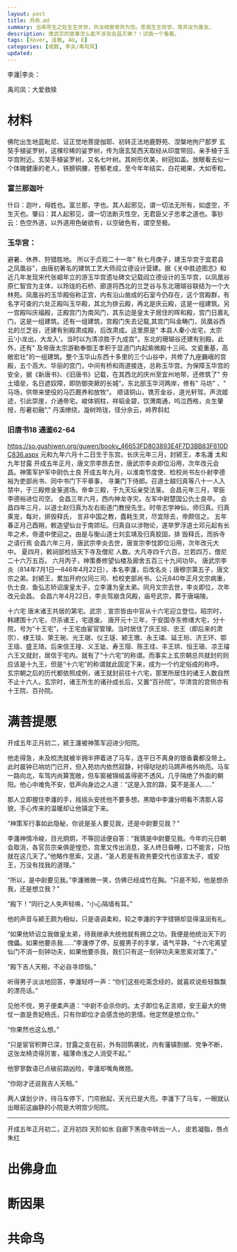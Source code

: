 ```yaml
---
layout: post
title: 共命.md
summary: 当来所生之处生生世世，共汝相害常共为怨。愿我生生世世，常共汝为善友。
description: 唐武宗的故事怎么能不涉及会昌灭佛？！试搞一个看看。
tags: [Xover, 连载, AU, E]
categories: [成毅, 李炎/禹司凤]
updated: 
---
```


李瀍|李炎：

禹司凤：大爱救赎

# 材料
佛陀出生地蓝毗尼、证正觉地菩提伽耶、初转正法地鹿野苑、涅槃地拘尸那罗
玄奘手植娑罗树，这棵珍稀的娑罗树，传为唐玄奘西天取经从印度带回，亲手植于玉华宫附近。玄奘手植娑罗树，又名七叶树。其树形优美，树冠如盖。放眼看去似一个体魄健康的老人，铁膀铜腰，苍郁老成，至今年年结实，白花褐果，大如枣粒。

### 富兰那迦叶
什曰：迦叶，母姓也。富兰那，字也。其人起邪见，谓一切法无所有，如虚空，不生灭也。肇曰：其人起邪见，谓一切法断灭性空，无君臣父子忠孝之道也。事钞云：色空外道，以外道用色破欲有，以空破色有，谓空至极。

### 玉华宫：
避暑、休养、狩猎胜地。
所以于贞观二十一年" 秋七月庚子，建玉华宫于宜君县之凤凰谷"，由唐初著名的建筑工艺大师阎立德设计营建。据《关中胜迹图志》和近几年发现宋代张崛年立的游玉华宫遗址碑文记载阎立德设计的玉华宫，以凤凰谷原仁智宫为主体，以玲珑的石桥、廊道将西北的兰芝谷与东北珊瑚谷联结为一个大林苑。凤凰谷的玉华殿俗称正宫，内有沿山凿成的石室今仍存在，这个宫殿群，有名字可查的六处正殿叫玉华殿，其北为排云殿，再北是庆云殿，这是一组建筑。另一宫殿叫庆福殿，正殿宫门为南风门，其东边是皇太子居住的晖和殿，宫门日嘉礼门，这是一组建筑。还有一组建筑，宫殿门失去记载,其宫门叫金畴门，凤凰谷西北的兰芝谷，还建有别殿肃成殿，后改肃成。这里原是" 本县人秦小龙宅，太宗云'小龙出，大龙入'。当时以为清凉胜于九成宫"。东北的珊瑚谷还建有别殿。此外，还有" 及帝唐太宗游勒奉御王孝积于显道门内起紫微殿十三间。文瓷重基，高敞宏壮"的一组建筑。整个玉华山东西十多里的三个山谷中，共修了九座巍峨的宫殿，五个高大、华丽的宫门，中间有桥和雨道接连，总称玉华宫。为保障玉华宫的安全，据《新唐书》、《旧唐书》记载，在其西北的庆州至宜州地带，还修筑了" 夯土墙垒，名日遮奴障，即防御突厥的长城"。东北部玉华河两岸，修有" 马坊" 、" 马场，供带来使役的马匹厩养和放牧"。
顺请铜山，镌芳金谷，道光轩驾，声流姬迹，引此崇崖，介通帝宅。峻体铜柱，祥韬金碧，饮渭南通，呜泣西格，炎生肇授，彤暑初融"," 丹溪缭绕，漩树玲珑，径分余云，岭界斜虹

### 旧唐书18 通鉴62-64
https://so.gushiwen.org/guwen/bookv_46653FD803893E4F7D3BB83F610DC836.aspx
元和九年六月十二日生于东宫。长庆元年三月，封颍王，本名瀍 
太和九年甘露
开成五年正月，唐文宗李昂去世，唐武宗李炎即位沿用，次年改元会昌。神策军护军中尉仇士良
开成五年九月，以淮南节度使、检校尚书左仆射李德裕为吏部尚书、同中书门下平章事， 寻兼门下侍郎。召道士越归真等八十一人入禁中，于三殿修金箓道场。帝幸三殿，于九天坛亲受法箓。
会昌元年三月，宰臣李德裕进位司空。
会昌三年六月，西内神龙寺灾。左军中尉楚国公仇士良卒。
会昌四年三月，以道士赵归真为左右街道门教授先生。时帝志学神仙，师归真。归真乘宠，每对，排毁释氏， 言非中国之教，蠹耗生灵，尽宜除去，帝颇信之。
五年春正月己酉朔，敕造望仙台于南郊坛。归真自以涉物论，遂举罗浮道士邓元起有长年之术，帝遣中使迎之。由是与衡山道士刘玄靖及归真胶固，排 毁释氏，而拆寺之请行焉
会昌六年三月，唐武宗李炎去世，唐宣宗李忱即位沿用，次年改元大中。
夏四月，敕祠部检括天下寺及僧尼 人数。大凡寺四千六百，兰若四万，僧尼二十六万五百。
六月丙子，神策奏修望仙楼及廊舍五百三十九间功毕。
唐武宗李炎（814年7月1日—846年4月22日），本名李瀍，后改名炎；唐穆宗第五子，唐文宗之弟。封颍王，累加开府仪同三司、检校吏部尚书。公元840年正月文宗病重，仇士良、鱼弘志矫诏废皇太子，立李瀍为皇太弟。同月文宗去世，李炎即位，次年改元会昌。
会昌六年4月22日，李炎驾崩含风殿，庙号武宗，葬于唐端陵。

十六宅
唐末诸王共居的第宅。武宗﹑宣宗皆由中官从十六宅迎立登位。昭宗时，韩建围十六宅，尽杀诸王，宅遂废。
唐开元十三年，于安国寺东修缮大宅，分十院，号为“十王宅”，十王宅由宦官管理。当时居住了庆王琮、忠王（即后来的肃宗）、棣王琰、荣王琬、光王琚、仪王璲、颍王璬、永王璘、延王玢、济王环、鄂王瑶、盛王琦。后来信王瑝、义王玼、寿王瑁、陈王珪、丰王珙、恒王瑱、凉王璿六王又就封，居信于宅内。就有了“十六宅”的称谓。而事实上玄宗朝总共就封的则应该是十九王，但是“十六宅”的称谓就此固定下来，成为一个约定俗成的称呼。
玄宗朝之后的历代都依照成例，诸王就封前往十六宅，那里所居住的诸王人数自然不止十六人。玄宗时，诸王所生的诸孙成长后，又置“百孙院”。华清宫的宫侧亦有十王院、百孙院。

# 满菩提愿
开成五年正月初二，颍王瀍被神策军迎进少阳院。

他走得急，未及梳洗就被半拥半押着进了马车，连平日不离身的银香囊都没带上。此时晨钟已响坊门已开，但入苑坊内依然寂静，衬得哒哒的马蹄声格外响亮。马车一路向北，车驾内尚算宽敞，但车窗被锦缎盖得密不透风，几乎隔绝了外面的朝阳。他心中难免不安，低声向身边之人道：“这是入宫的路，莫不是圣人……”

那人立即握住李瀍的手，摇摇头安抚他不要多想。黑暗中李瀍分明看不清那人容貌，手心传来的温暖却让他镇定下来。

“神策军行事如此隐秘，你说是圣人要见我，还是中尉要见我？”

李瀍神情冷峻，目光炯炯，不等回话便自答：“我猜是中尉要见我。今年的元日朝会取消，各官员宗亲俱是惶恐，宫里又传出消息，圣人终日昏睡，口不能言，只怕就在这几天了。”他略作思索，又道，“圣人若是有政务要交代也该宣太子，或安王，万没有找我的道理。”

“所以，是中尉要见我。”李瀍微微一笑，仿佛已经成竹在胸。“只是不知，他是想杀我，还是想立我？”

“殿下！”同行之人失声轻唤，“小心隔墙有耳。”

他的声音与颍王颇为相似，只是语调柔和，较之李瀍的字字铿锵却显得温润有礼。

“如果他矫诏立我做皇太弟，待我继承大统他就有拥立之功，我便是他统治天下的傀儡。如果他要杀我……”李瀍停了停，反握男子的手掌，语气平静，“十六宅离望仙门不消一刻钟功夫，如果他要杀我，我们只有这一刻钟功夫来思索对策了。”

“殿下吉人天相，不必自寻烦恼。”

听得男子淡淡地回答，李瀍轻哼一声：“你们这些吃斋念经的，就喜欢说些轻飘飘的漂亮话。”

见他不悦，男子便柔声道：“中尉不会杀你的。太子即位名正言顺，安王最大的倚仗一直是贵妃杨氏，只有你即位才会感念他的恩情。他定然是想立你。”

“你果然也这么想。”

“只是宦官积弊已深，甘露之变在前，外有回鹘袭扰，内有藩镇割据、党争不断，这张龙椅烫得厉害，福薄命浅之人消受不起。”

他寥寥数语已点破前路凶险，李瀍却嘴角微翘。

“你刚才还说我吉人天相。”

两人谋划少许，待马车停下，门帘掀起，天光已是大亮。李瀍下了马车，一眼就认出眼前这幽静的小院是大明宫少阳院。

--------

开成五年正月初二，正月初四
天阶如水
自廊下黑夜中转出一人，
皮若凝脂，唇点朱红



# 出佛身血

# 断因果

# 共命鸟